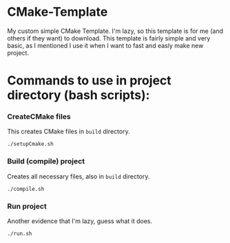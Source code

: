 # CMake-Template
My custom simple CMake Template. I'm lazy, so this template is for me (and others if they want) to download.
This template is fairly simple and very basic, as I mentioned I use it when I want to fast and easly make new project.

# Commands to use in project directory (bash scripts):
### CreateCMake files
This creates CMake files in `build` directory.
 ```
 ./setupCmake.sh
```
### Build (compile) project
Creates all necessary files, also in `build` directory.
 ```
 ./compile.sh
```
### Run project
Another evidence that I'm lazy, guess what it does.
 ```
 ./run.sh
```
